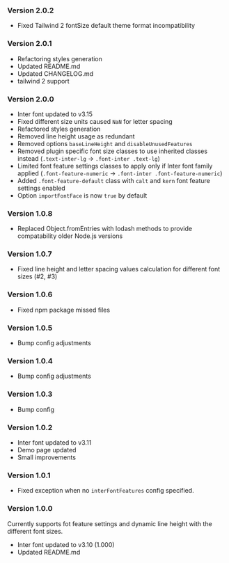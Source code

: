 ### Version 2.0.2

- Fixed Tailwind 2 fontSize default theme format incompatibility

### Version 2.0.1

- Refactoring styles generation
- Updated README.md
- Updated CHANGELOG.md
- tailwind 2 support

### Version 2.0.0

-   Inter font updated to v3.15
-   Fixed different size units caused `NaN` for letter spacing
-   Refactored styles generation
-   Removed line height usage as redundant
-   Removed options `baseLineHeight` and `disableUnusedFeatures`
-   Removed plugin specific font size classes to use inherited classes instead (`.text-inter-lg` → `.font-inter .text-lg`)
-   Limited font feature settings classes to apply only if Inter font family applied (`.font-feature-numeric` → `.font-inter .font-feature-numeric`)
-   Added `.font-feature-default` class with `calt` and `kern` font feature settings enabled
-   Option `importFontFace` is now `true` by default

### Version 1.0.8

-   Replaced Object.fromEntries with lodash methods to provide compatability older Node.js versions

### Version 1.0.7

-   Fixed line height and letter spacing values calculation for different font sizes (#2, #3)

### Version 1.0.6

-   Fixed npm package missed files

### Version 1.0.5

-   Bump config adjustments

### Version 1.0.4

-   Bump config adjustments

### Version 1.0.3

-   Bump config

### Version 1.0.2

-   Inter font updated to v3.11
-   Demo page updated
-   Small improvements

### Version 1.0.1

-   Fixed exception when no `interFontFeatures` config specified.

### Version 1.0.0

Currently supports fot feature settings and dynamic line height with the different font sizes.

-   Inter font updated to v3.10 (1.000)
-   Updated README.md
